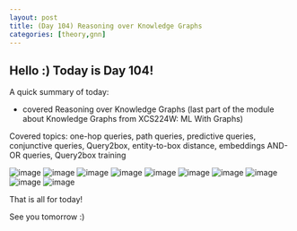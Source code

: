 ```yaml
---
layout: post
title: (Day 104) Reasoning over Knowledge Graphs
categories: [theory,gnn]
---
```


## Hello :) Today is Day 104!
A quick summary of today:
* covered Reasoning over Knowledge Graphs (last part of the module about Knowledge Graphs from XCS224W: ML With Graphs)

Covered topics: one-hop queries, path queries, predictive queries, conjunctive queries, Query2box, entity-to-box distance, embeddings AND-OR queries, Query2box training

![image](https://github.com/user-attachments/assets/d0a32d86-8e14-4322-86eb-a168007243a4)
![image](https://github.com/user-attachments/assets/642d4ef5-4874-4dc2-8676-4a254d642124)
![image](https://github.com/user-attachments/assets/66f4cb85-ea38-4875-8f05-7524fe3f5886)
![image](https://github.com/user-attachments/assets/444c313b-be2c-4b5d-ace1-1a80920303f2)
![image](https://github.com/user-attachments/assets/708f1767-c297-4ea1-9ee0-b7f2219e3bee)
![image](https://github.com/user-attachments/assets/8fedd97f-6a10-45d0-a224-0d16ea0d90ab)
![image](https://github.com/user-attachments/assets/3b9c1f33-3739-4abb-9779-05c8fc8252df)
![image](https://github.com/user-attachments/assets/471d0fad-a145-4cc5-bc50-7cba5457d271)
![image](https://github.com/user-attachments/assets/6b7a13f9-a746-405e-915a-8c63c2d8e6cd)
![image](https://github.com/user-attachments/assets/d0b567ff-1877-45b4-869d-89fc8d30acd2)

That is all for today!

See you tomorrow :)


